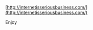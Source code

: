 <!--
id: 29201594
link: http://tumblr.atmos.org/post/29201594
slug: 
date: Tue Mar 18 2008 10:03:16 GMT-0700 (PDT)
publish: 2008-03-018
tags: 
title: null
-->


[http://internetisseriousbusiness.com/](http://internetisseriousbusiness.com/)

Enjoy

